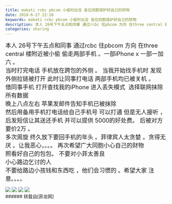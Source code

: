 ```yaml
---
title: makati rcbc pbcom 小偷时出没 各位同胞保护好自己的财物
date: 2018-6-27 22:10
keywords: makati rcbc pbcom 小偷时出没 各位同胞保护好自己的财物
description: 本人 26号下午五点和同事 通过rcbc 往pbcom 方向 在three central 楼附近被小偷 偷走两部手机 。一部iPhone x 一部一加六 。当时打完电话 手机放在跨包的外侧 。 当我开始找手机时 发现外侧拉链被打开 此时让同事打电话 两部手机均已被关机 。 借同事手机 打开查找我的iPhone 进入丢失模式  选择联网抹除所有数据 晚上八点左右 苹果发邮件告知手机已被抹除 然后用备用手机打电话给自己手机号 可以打通 但是无人接听 ，后发短信让其送还手机 并可以提供 5000的好处费。 后被对方要价2万 。多次周旋 终久放下要回手机的年头 。菲律宾人太贪婪 。贪得无厌 。让我恶心，。。。 再次希望广大同胞小心自己的财物照看好自己的包包。 不要对小菲太善良 小心路边乞讨的人 不要给路边小孩钱和东西吃 ，他们会习惯的 。希望大家 注意。。。。
categories: sharing
---
```

<td class="t_f" id="postmessage_1458168">

<font size="4">本人 26号下午五点和同事 通过rcbc 往pbcom 方向 在three central 楼附近被小偷 偷走两部手机 。一部iPhone x 一部一加六 。</font><br/>
<font size="4">当时打完电话 手机放在跨包的外侧 。 当我开始找手机时 发现外侧拉链被打开 此时让同事打电话 两部手机均已被关机 。 </font><br/>
<font size="4">借同事手机 打开查找我的iPhone 进入丢失模式  选择联网抹除所有数据 </font><br/>
<font size="4">晚上八点左右 苹果发邮件告知手机已被抹除 </font><br/>
<font size="4">然后用备用手机打电话给自己手机号 可以打通 但是无人接听 ，后发短信让其送还手机 并可以提供 5000的好处费。 后被对方要价2万 。</font><br/>
<font size="4">多次周旋 终久放下要回手机的年头 。菲律宾人太贪婪 。贪得无厌 。让我恶心，。。。 再次希望广大同胞小心自己的财物</font><br/>
<font size="4">照看好自己的包包。 不要对小菲太善良 </font><br/>
<font size="4">小心路边乞讨的人 </font><br/>
<font size="4">不要给路边小孩钱和东西吃 ，他们会习惯的 。希望大家 注意。。。。</font><br/>

<img aid="866695" data-cf-modified-37dcb698259a284da63bd25c-="" file="data/attachment/forum/201806/27/220515w3dlz8tht8g37dlh.jpeg.thumb.jpg" id="aimg_866695" inpost="1" onclick="" onmouseover="" src="http://www.flw.ph/data/attachment/forum/201806/27/220515w3dlz8tht8g37dlh.jpeg" style="cursor:pointer" zoomfile="data/attachment/forum/201806/27/220515w3dlz8tht8g37dlh.jpeg"/>



<img aid="866697" data-cf-modified-37dcb698259a284da63bd25c-="" file="data/attachment/forum/201806/27/220828u6hdrz55hffxvhbz.jpeg.thumb.jpg" id="aimg_866697" inpost="1" onclick="" onmouseover="" src="http://www.flw.ph/data/attachment/forum/201806/27/220828u6hdrz55hffxvhbz.jpeg" style="cursor:pointer" zoomfile="data/attachment/forum/201806/27/220828u6hdrz55hffxvhbz.jpeg"/>



<img aid="866698" data-cf-modified-37dcb698259a284da63bd25c-="" file="data/attachment/forum/201806/27/220852hfpde82wdey28ddy.jpeg.thumb.jpg" id="aimg_866698" inpost="1" onclick="" onmouseover="" src="http://www.flw.ph/data/attachment/forum/201806/27/220852hfpde82wdey28ddy.jpeg" style="cursor:pointer" zoomfile="data/attachment/forum/201806/27/220852hfpde82wdey28ddy.jpeg"/>



<img aid="866699" data-cf-modified-37dcb698259a284da63bd25c-="" file="data/attachment/forum/201806/27/220957tg9cqc7bkf3pk7c9.jpeg.thumb.jpg" id="aimg_866699" inpost="1" onclick="" onmouseover="" src="http://www.flw.ph/data/attachment/forum/201806/27/220957tg9cqc7bkf3pk7c9.jpeg" style="cursor:pointer" zoomfile="data/attachment/forum/201806/27/220957tg9cqc7bkf3pk7c9.jpeg"/>


<br/>
</td>
###### 转载自[菲龙网]